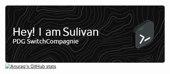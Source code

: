 ![Header](./profile-header.png)
[![Anurag's GitHub stats](https://github-readme-stats.vercel.app/api?username=SulivanM&theme=tokyonight)](https://github.com/anuraghazra/github-readme-stats)
